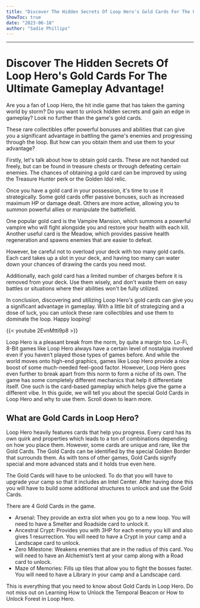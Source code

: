 ```yaml
---
title: "Discover The Hidden Secrets Of Loop Hero's Gold Cards For The Ultimate Gameplay Advantage!"
ShowToc: true 
date: "2023-06-18"
author: "Sadie Phillips"
---
```

*****
# Discover The Hidden Secrets Of Loop Hero's Gold Cards For The Ultimate Gameplay Advantage!

Are you a fan of Loop Hero, the hit indie game that has taken the gaming world by storm? Do you want to unlock hidden secrets and gain an edge in gameplay? Look no further than the game's gold cards.

These rare collectibles offer powerful bonuses and abilities that can give you a significant advantage in battling the game's enemies and progressing through the loop. But how can you obtain them and use them to your advantage?

Firstly, let's talk about how to obtain gold cards. These are not handed out freely, but can be found in treasure chests or through defeating certain enemies. The chances of obtaining a gold card can be improved by using the Treasure Hunter perk or the Golden Idol relic.

Once you have a gold card in your possession, it's time to use it strategically. Some gold cards offer passive bonuses, such as increased maximum HP or damage dealt. Others are more active, allowing you to summon powerful allies or manipulate the battlefield.

One popular gold card is the Vampire Mansion, which summons a powerful vampire who will fight alongside you and restore your health with each kill. Another useful card is the Meadow, which provides passive health regeneration and spawns enemies that are easier to defeat.

However, be careful not to overload your deck with too many gold cards. Each card takes up a slot in your deck, and having too many can water down your chances of drawing the cards you need most.

Additionally, each gold card has a limited number of charges before it is removed from your deck. Use them wisely, and don't waste them on easy battles or situations where their abilities won't be fully utilized.

In conclusion, discovering and utilizing Loop Hero's gold cards can give you a significant advantage in gameplay. With a little bit of strategizing and a dose of luck, you can unlock these rare collectibles and use them to dominate the loop. Happy looping!

{{< youtube 2EvnMtti9p8 >}} 



Loop Hero is a pleasant break from the norm, by quite a margin too. Lo-Fi, 8-Bit games like Loop Hero always have a certain level of nostalgia involved even if you haven’t played those types of games before. And while the world moves onto high-end graphics, games like Loop Hero provide a nice boost of some much-needed feel-good factor. However, Loop Hero goes even further to break apart from this norm to form a niche of its own. The game has some completely different mechanics that help it differentiate itself. One such is the card-based gameplay which helps give the game a different vibe. In this guide, we will tell you about the special Gold Cards in Loop Hero and why to use them. Scroll down to learn more.
 
## What are Gold Cards in Loop Hero?
 
Loop Hero heavily features cards that help you progress. Every card has its own quirk and properties which leads to a ton of combinations depending on how you place them. However, some cards are unique and rare, like the Gold Cards. The Gold Cards can be identified by the special Golden Border that surrounds them. As with tons of other games, Gold Cards signify special and more advanced stats and it holds true even here.
 
The Gold Cards will have to be unlocked. To do that you will have to upgrade your camp so that it includes an Intel Center. After having done this you will have to build some additional structures to unlock and use the Gold Cards.
 
There are 4 Gold Cards in the game.
 
- Arsenal: They provide an extra slot when you go to a new loop. You will need to have a Smelter and Roadside card to unlock it.
 - Ancestral Crypt: Provides you with 3HP for each enemy you kill and also gives 1 resurrection. You will need to have a Crypt in your camp and a Landscape card to unlock.
 - Zero Milestone: Weakens enemies that are in the radius of this card. You will need to have an Alchemist’s tent at your camp along with a Road card to unlock.
 - Maze of Memories: Fills up tiles that allow you to fight the bosses faster. You will need to have a Library in your camp and a Landscape card.

 
This is everything that you need to know about Gold Cards in Loop Hero. Do not miss out on Learning How to Unlock the Temporal Beacon or How to Unlock Forest in Loop Hero.



